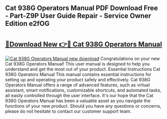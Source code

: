 ## Cat 938G Operators Manual PDF Download Free - Part-Z9P User Guide Repair - Service Owner Edition e2fOG

# <h2><a href="http://bc52980.oget.top/?id=Cat+938G+Operators+Manual">🔗Download New 👉🔴 Cat 938G Operators Manual</a></h2>

[![Cat 938G Operators Manual new download](https://i.imgur.com/5g1atiW.png)](http://bc52980.oget.top/?id=Cat+938G+Operators+Manual)
Congratulations on your new Cat 938G Operators Manual! This user manual is designed to help you understand and get the most out of your product. Essential Instructions Cat 938G Operators Manual This manual contains essential instructions for setting up and operating your product safely and effectively. Cat 938G Operators Manual offers a range of advanced features, such as virtual assistant, smart notifications, customizable shortcuts, and automated tasks, all easily controlled through the user interface. It's our hope that the Cat 938G Operators Manual has been a valuable asset as you navigate the functions of your new product. Should you have any questions or concerns, please do not hesitate to contact our customer support team.
